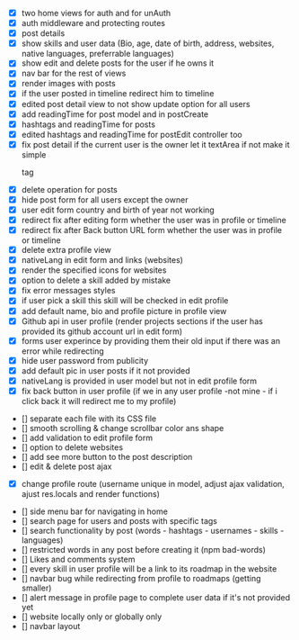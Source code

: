 - [x] two home views for auth and for unAuth
- [x] auth middleware and protecting routes
- [x] post details
- [x] show skills and user data (Bio, age, date of birth, address, websites, native languages, preferrable languages)
- [x] show edit and delete posts for the user if he owns it
- [x] nav bar for the rest of views
- [x] render images with posts
- [x] if the user posted in timeline redirect him to timeline
- [x] edited post detail view to not show update option for all users
- [x] add readingTime for post model and in postCreate
- [x] hashtags and readingTime for posts
- [x] edited hashtags and readingTime for postEdit controller too
- [x] fix post detail if the current user is the owner let it textArea if not make it simple <p> tag
- [x] delete operation for posts
- [x] hide post form for all users except the owner
- [x] user edit form country and birth of year not working
- [x] redirect fix after editing form whether the user was in profile or timeline
- [x] redirect fix after Back button URL form whether the user was in profile or timeline
- [x] delete extra profile view
- [x] nativeLang in edit form and links (websites)
- [x] render the specified icons for websites
- [x] option to delete a skill added by mistake
- [x] fix error messages styles
- [x] if user pick a skill this skill will be checked in edit profile
- [x] add default name, bio and profile picture in profile view
- [x] Github api in user profile (render projects sections if the user has provided its github account url in edit form)
- [X] forms user experince by providing them their old input if there was an error while redirecting
- [X] hide user password from publicity
- [x] add default pic in user posts if it not provided
- [x] nativeLang is provided in user model but not in edit profile form
- [x] fix back button in user profile (if we in any user profile -not mine - if i click back it will redirect me to my profile)  
- [] separate each file with its CSS file
- [] smooth scrolling & change scrollbar color ans shape
- [] add validation to edit profile form
- [] option to delete websites
- [] add see more button to the post description
- [] edit & delete post ajax
- [x] change profile route (username unique in model, adjust ajax validation, ajust res.locals and render functions)
- [] side menu bar for navigating in home
- [] search page for users and posts with specific tags
- [] search functionality by post (words - hashtags - usernames - skills - languages)
- [] restricted words in any post before creating it (npm bad-words)
- [] Likes and comments system
- [] every skill in user profile will be a link to its roadmap in the website
- [] navbar bug while redirecting from profile to roadmaps (getting smaller)
- [] alert message in profile page to complete user data if it's not provided yet
- [] website locally only or globally only
- [] navbar layout
